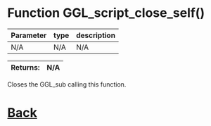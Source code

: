 # Function GGL_script_close_self()

 Parameter    |  type   |              description                   |
|--           |       --|--                                          |
|   N/A      | N/A | N/A

| Returns:  | N/A |
|--         |                             --|

Closes the GGL_sub calling this function.

# [Back](https://github.com/Ced30/GML-GUI-Library-GGL-Documentation/blob/main/API/GGL_sub%20Functions.md)
